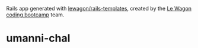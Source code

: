 Rails app generated with [lewagon/rails-templates](https://github.com/lewagon/rails-templates), created by the [Le Wagon coding bootcamp](https://www.lewagon.com) team.
# umanni-chal
